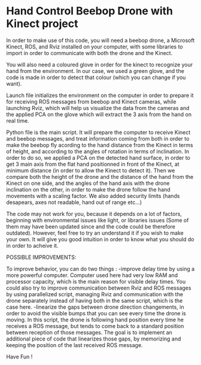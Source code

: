 # Hand Control Beebop Drone with Kinect project

In order to make use of this code, you will need a beebop drone, a Microsoft Kinect, ROS, and Rviz installed on your computer, with some libraries to import in order to communicate with both the drone and the Kinect.

You will also need a coloured glove in order for the kinect to recognize your hand from the environment. In our case, we used a green glove, and the code is made in order to detect that colour (which you can change if you want).

Launch file initializes the environment on the computer in order to prepare it for receiving ROS messages from beebop and Kinect cameras, while launching Rviz, which will help us visualize the data from the cameras and the applied PCA on the glove which will extract the 3 axis from the hand on real time.

Python file is the main script. It will prepare the computer to receive Kinect and beebop messages, and treat information coming from both in order to make the beebop fly acording to the hand distance from the Kinect in terms of height, and according to the angles of rotation in terms of inclination. In order to do so, we applied a PCA on the detected hand surface, in order to get 3 main axis from the flat hand positionned in front of the Kinect, at minimum distance (in order to allow the Kinect to detect it). Then we compare both the height of the drone and the distance of the hand from the Kinect on one side, and the angles of the hand axis with the drone inclination on the other, in order to make the drone follow the hand movements with a scaling factor. We also added security limits (hands desapears, axes not readable, hand out of range etc...)

The code may not work for you, because it depends on a lot of factors, beginning with environmental issues like light, or libraries issues (Some of them may have been updated since and the code could be therefore outdated). However, feel free to try an understand it if you wish to make your own. It will give you good intuition in order to know what you should do in order to acheive it. 

POSSIBLE IMPROVEMENTS:

To improve behavior, you can do two things : 
-improve delay time by using a more powerful computer. Computer used here had very low RAM and processor capacity, which is the main reason for visible delay times. You could also try to improve communication between Rviz and ROS messages by using parallelized script, managing Rviz and communication with the drone separately instead of having both in the same script, which is the case here.
-linearize the gaps between drone direction changements, in order to avoid the visible bumps that you can see every time the drone is moving. In this script, the drone is following hand position every time he receives a ROS message, but tends to come back to a standard position between reception of those messages. The goal is to implement an additional piece of code that linearizes those gaps, by memorizing and keeping the position of the last received ROS message.

Have Fun !


